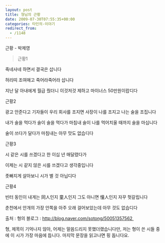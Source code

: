 ```yaml
---
layout: post
title: 형님의 근황
date: 2009-07-30T07:55:35+00:00
categories: 타인의-이야기
redirect_from:
  - /1148
---
```




근황 - 박제영

> 근황1

죽네사네 하면서 결국은 삽니다

허리띠 조여매고 죽어라죽어라 삽니다

지난 달 아내에게 월급 줬더니 이것저것 제하고 마이너스 50만원이랍디다

근황2

광고 안준다고 기자들이 우리 회사를 조지면 사장이 나를 조지고 나는 술을 조집니다

내가 술을 먹다가 술이 술을 먹다가 마침내 술이 나를 먹어치울 때까지 술을 마십니다

술이 쓰다가 달다가 마침내는 아무 맛도 없습디다

근황3

시 같은 시를 쓰겠다고 한 이십 년 매달렸다가

이제는 시 같지 않은 시를 쓰겠다고 생각중입니다

좃빠지게 살아보니 시가 별 것 아닙디다

근황4

빈터 동인이 내게는 同人인지 童人인지 그도 아니면 憧人인지 자꾸 헛갈립니다

춘천에서 안개의 가장 안쪽을 아주 오래 걸어보았는데 아무 것도 없습디다

출처 : 형의 블로그 : <a title="[http://blog.naver.com/sotong/50051357562 ]로 이동합니다." href="http://blog.naver.com/sotong/50051357562" target="_blank">http://blog.naver.com/sotong/50051357562 </a>

형, 제목이 기억나지 않아, 어제는 말씀드리지 못했더랬습니다만, 저는 형이 쓴 시들 중에 이 시가 가장 마음에 듭니다. 마지막 문장을 읽고나면 핑 돕니다요.
<div id=comments>
</div>
